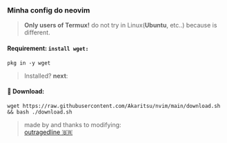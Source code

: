 ### Minha config do neovim 
> **Only users of Termux!** do not try in Linux(__Ubuntu__, etc..) because is different.

#### Requirement: ```install wget:```
    pkg in -y wget
> Installed? **next**:

#### 🥥 Download:
    wget https://raw.githubusercontent.com/Akaritsu/nvim/main/download.sh && bash ./download.sh
> made by and thanks to modifying:<br>[outragedline 🇧🇷](https://github.com/outragedline/neovim-termux)
